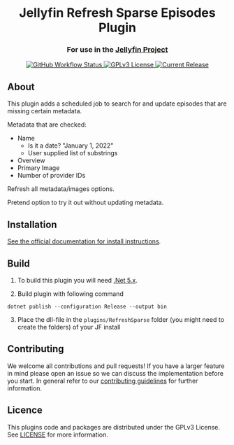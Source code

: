 <h1 align="center">Jellyfin Refresh Sparse Episodes Plugin</h1>
<h3 align="center">For use in the <a href="https://jellyfin.media">Jellyfin Project</a></h3>

<p align="center">
<a href="https://github.com/SenorSmartyPants/jellyfin-plugin-refreshsparse/actions/workflows/build-dotnet.yml">
<img alt="GitHub Workflow Status" src="https://img.shields.io/github/workflow/status/SenorSmartyPants/jellyfin-plugin-refreshsparse/Build%20Plugin.svg">
</a>
<a href="https://github.com/SenorSmartyPants/jellyfin-plugin-refreshsparse">
<img alt="GPLv3 License" src="https://img.shields.io/github/license/SenorSmartyPants/jellyfin-plugin-refreshsparse.svg"/>
</a>
<a href="https://github.com/SenorSmartyPants/jellyfin-plugin-refreshsparse/releases">
<img alt="Current Release" src="https://img.shields.io/github/release/SenorSmartyPants/jellyfin-plugin-refreshsparse.svg"/>
</a>
</p>

## About

This plugin adds a scheduled job to search for and update episodes that are missing certain metadata.

Metadata that are checked:

- Name
    - Is it a date? "January 1, 2022"
    - User supplied list of substrings
- Overview
- Primary Image
- Number of provider IDs

Refresh all metadata/images options.

Pretend option to try it out without updating metadata.

## Installation

[See the official documentation for install instructions](https://jellyfin.org/docs/general/server/plugins/index.html#installing).

## Build

1. To build this plugin you will need [.Net 5.x](https://dotnet.microsoft.com/download/dotnet/5.0).

2. Build plugin with following command
  ```
  dotnet publish --configuration Release --output bin
  ```

3. Place the dll-file in the `plugins/RefreshSparse` folder (you might need to create the folders) of your JF install

## Contributing

We welcome all contributions and pull requests! If you have a larger feature in mind please open an issue so we can discuss the implementation before you start.
In general refer to our [contributing guidelines](https://github.com/jellyfin/.github/blob/master/CONTRIBUTING.md) for further information.

## Licence

This plugins code and packages are distributed under the GPLv3 License. See [LICENSE](./LICENSE) for more information.
